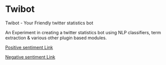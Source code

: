 Twibot
======

Twibot - Your Friendly twitter statistics bot

An Experiment in creating a twitter statistics bot using NLP classifiers, term extraction & various other plugin based modules.

[Positive sentiment Link](http://www.rightclickblog.com/wp-content/uploads/2011/12/positive.sentiment)

[Negative sentiment Link](http://www.rightclickblog.com/wp-content/uploads/2011/12/negative.sentiment)